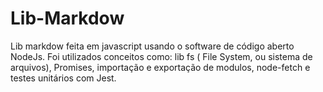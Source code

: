 # Lib-Markdow
Lib markdow feita em javascript usando o software de código aberto NodeJs. Foi utilizados conceitos como: lib fs ( File System, ou sistema de arquivos), Promises, importação e exportação de modulos, node-fetch e testes unitários com Jest.
